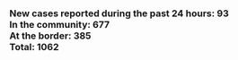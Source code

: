 ### New cases reported during the past 24 hours: 93<br/>In the community: 677<br/>At the border: 385<br/>Total: 1062